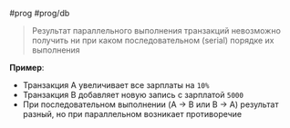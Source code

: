 #prog #prog/db 

> Результат параллельного выполнения транзакций невозможно получить ни при каком последовательном (serial) порядке их выполнения

**Пример**:
- Транзакция A увеличивает все зарплаты на `10%`
- Транзакция B добавляет новую запись с зарплатой `5000`
- При последовательном выполнении (A → B или B → A) результат разный, но при параллельном возникает противоречие

